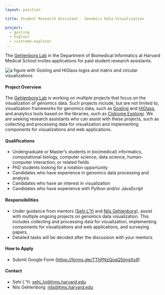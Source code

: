 ```yaml
---
layout: position

title: Student Research Assistant - Genomics Data Visualization

project:
  - gosling
  - higlass
  - cistrome-explorer
---
```

The [Gehlenborg Lab](http://gehlenborglab.org/) in the Department of Biomedical Informatics at Harvard Medical School invites applications for paid student research assistants.

<img alt="a figure with Gosling and HiGlass logos and matrix and circular visualizations" src="https://user-images.githubusercontent.com/9922882/195913554-a498c480-b2cb-44d6-b8ba-e77ae7772c89.png"/>

#### Project Overview
The [Gehlenborg Lab](http://gehlenborglab.org/) is working on multiple projects that focus on the visualization of genomics data. Such projects include, but are not limited to, visualization frameworks for genomics data, such as [Gosling](http://gosling-lang.org/) and [HiGlass](http://higlass.io/), and analytics tools based on the libraries, such as [Cistrome Explorer](http://cisvis.gehlenborglab.org/). We are seeking research assistants who can assist with these projects, such as collecting and processing data for visualization and implementing components for visualizations and web applications.

#### Qualifications
- Undergraduate or Master’s students in bio(medical) informatics, computational biology, computer science, data science, human-computer interaction, or related fields
- PhD students looking for a rotation opportunity
- Candidates who have experience in genomics data processing and analysis
- Candidates who have an interest in visualization
- Candidates who have experience with Python and/or JavaScript

#### Responsibilities
- Under guidance from mentors ([Sehi L'Yi](http://gehlenborglab.org/team/members/sehi-lyi/) and [Nils Gehlenborg](http://gehlenborglab.org/team/members/nils-gehlenborg/)), assist with multiple ongoing projects on genomics data visualization. This includes collecting and processing data for visualization, implementing components for visualizations and web applications, and surveying papers.
- Detailed tasks will be decided after the discussion with your mentors.


#### How to Apply
- Submit Google Form (https://forms.gle/TThPNzQoaQ5jmgXs9)

#### Contact
- Sehi L'Yi: sehi_lyi@hms.harvard.edu
- Nils Gehlenborg: nils@hms.harvard.edu
